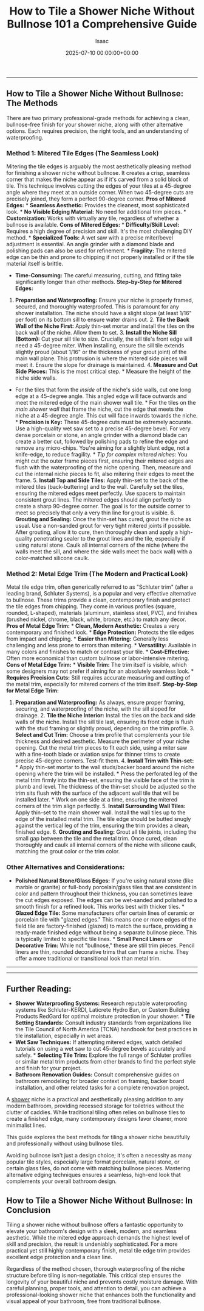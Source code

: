 ﻿---
title: How to Tile a Shower Niche Without Bullnose 101 a Comprehensive Guide
description: A shower niche is a practical and aesthetically pleasing addition to any modern bathroom, providing recessed storage for toiletries without the clutter of...
slug: /how-to-tile-a-shower-niche-without-bullnose-101-a-comprehensive-guide/
date: 2025-07-10 00:00:00+00:00
lastmod: 2025-07-10 00:00:00+03:00
author: Isaac
categories:
- Home Improvement
- Bathroom
tags:
- home-improvement
- shower
- niche
layout: post
---
---
## How to Tile a Shower Niche Without Bullnose: The Methods
There are two primary professional-grade methods for achieving a clean, bullnose-free finish for your shower niche, along with other alternative options. Each requires precision, the right tools, and an understanding of waterproofing.
### Method 1: Mitered Tile Edges (The Seamless Look)
Mitering the tile edges is arguably the most aesthetically pleasing method for finishing a shower niche without bullnose. It creates a crisp, seamless corner that makes the niche appear as if it's carved from a solid block of tile. This technique involves cutting the edges of your tiles at a 45-degree angle where they meet at an outside corner. When two 45-degree cuts are precisely joined, they form a perfect 90-degree corner.
**Pros of Mitered Edges:** * **Seamless Aesthetic:** Provides the cleanest, most sophisticated look. * **No Visible Edging Material:** No need for additional trim pieces. * **Customization:** Works with virtually any tile, regardless of whether a bullnose is available.
**Cons of Mitered Edges:** * **Difficulty/Skill Level:** Requires a high degree of precision and skill. It's the most challenging DIY method. * **Specialized Tools:** A wet saw with a precise miter/bevel adjustment is essential. An angle grinder with a diamond blade and polishing pads can also be used for refinement. * **Fragility:** The mitered edge can be thin and prone to chipping if not properly installed or if the tile material itself is brittle.
* **Time-Consuming:** The careful measuring, cutting, and fitting take significantly longer than other methods.
**Step-by-Step for Mitered Edges:**
1. **Preparation and Waterproofing:** Ensure your niche is properly framed, secured, and thoroughly waterproofed. This is paramount for any shower installation. The niche should have a slight slope (at least 1/16" per foot) on its bottom sill to ensure water drains out. 2. **Tile the Back Wall of the Niche First:** Apply thin-set mortar and install the tiles on the back wall of the niche. Allow them to set. 3. **Install the Niche Sill (Bottom):** Cut your sill tile to size.
Crucially, the sill tile's front edge will need a 45-degree miter. When installing, ensure the sill tile extends slightly proud (about 1/16" or the thickness of your grout joint) of the main wall plane. This protrusion is where the mitered side pieces will meet it. Ensure the slope for drainage is maintained. 4. **Measure and Cut Side Pieces:** This is the most critical step. * Measure the height of the niche side walls.
* For the tiles that form the *inside* of the niche's side walls, cut one long edge at a 45-degree angle. This angled edge will face outwards and meet the mitered edge of the main shower wall tile. * For the tiles on the *main shower wall* that frame the niche, cut the edge that meets the niche at a 45-degree angle. This cut will face inwards towards the niche. * **Precision is Key:** These 45-degree cuts must be extremely accurate. Use a high-quality wet saw set to a precise 45-degree bevel.
For very dense porcelain or stone, an angle grinder with a diamond blade can create a better cut, followed by polishing pads to refine the edge and remove any micro-chips. You're aiming for a slightly blunt edge, not a knife-edge, to reduce fragility. * *Tip for complex mitered niches:* You might cut the outer frame pieces first, ensuring their mitered edges are flush with the waterproofing of the niche opening.
Then, measure and cut the internal niche pieces to fit, also mitering their edges to meet the frame. 5. **Install Top and Side Tiles:** Apply thin-set to the back of the mitered tiles (back-buttering) and to the wall. Carefully set the tiles, ensuring the mitered edges meet perfectly. Use spacers to maintain consistent grout lines. The mitered edges should align perfectly to create a sharp 90-degree corner.
The goal is for the outside corner to meet so precisely that only a very thin line for grout is visible. 6. **Grouting and Sealing:** Once the thin-set has cured, grout the niche as usual. Use a non-sanded grout for very tight mitered joints if possible. After grouting, allow it to cure, then thoroughly clean and apply a high-quality penetrating sealer to the grout lines and the tile, especially if using natural stone.
Caulk all internal corners of the niche (where the walls meet the sill, and where the side walls meet the back wall) with a color-matched silicone caulk.
### Method 2: Metal Edge Trim (The Modern and Practical Look)
Metal tile edge trim, often generically referred to as "Schluter trim" (after a leading brand, Schluter Systems), is a popular and very effective alternative to bullnose. These trims provide a clean, contemporary finish and protect the tile edges from chipping. They come in various profiles (square, rounded, L-shaped), materials (aluminum, stainless steel, PVC), and finishes (brushed nickel, chrome, black, white, bronze, etc.) to match any decor.
**Pros of Metal Edge Trim:** * **Clean, Modern Aesthetic:** Creates a very contemporary and finished look. * **Edge Protection:** Protects the tile edges from impact and chipping. * **Easier than Mitering:** Generally less challenging and less prone to errors than mitering. * **Versatility:** Available in many colors and finishes to match or contrast your tile. * **Cost-Effective:** Often more economical than custom bullnose or labor-intensive mitering.
**Cons of Metal Edge Trim:** * **Visible Trim:** The trim itself is visible, which some designers may not prefer if aiming for an absolutely seamless look. * **Requires Precision Cuts:** Still requires accurate measuring and cutting of the metal trim, especially for mitered corners of the trim itself.
**Step-by-Step for Metal Edge Trim:**
1. **Preparation and Waterproofing:** As always, ensure proper framing, securing, and waterproofing of the niche, with the sill sloped for drainage. 2. **Tile the Niche Interior:** Install the tiles on the back and side walls of the niche. Install the sill tile last, ensuring its front edge is flush with the stud framing or slightly proud, depending on the trim profile. 3. **Select and Cut Trim:** Choose a trim profile that complements your tile thickness and desired aesthetic.
Measure the perimeter of your niche opening. Cut the metal trim pieces to fit each side, using a miter saw with a fine-tooth blade or aviation snips for thinner trims to create precise 45-degree corners. Test-fit them. 4. **Install Trim with Thin-set:** * Apply thin-set mortar to the wall studs/backer board around the niche opening where the trim will be installed. * Press the perforated leg of the metal trim firmly into the thin-set, ensuring the visible face of the trim is plumb and level.
The thickness of the thin-set should be adjusted so the trim sits flush with the surface of the adjacent wall tile that will be installed later. * Work on one side at a time, ensuring the mitered corners of the trim align perfectly. 5. **Install Surrounding Wall Tiles:** Apply thin-set to the main shower wall. Install the wall tiles up to the edge of the installed metal trim.
The tile edge should be butted snugly against the vertical leg of the trim, ensuring the trim provides a clean, finished edge. 6. **Grouting and Sealing:** Grout all tile joints, including the small gap between the tile and the metal trim. Once cured, clean thoroughly and caulk all internal corners of the niche with silicone caulk, matching the grout color or the trim color.
### Other Alternatives and Considerations:
* **Polished Natural Stone/Glass Edges:** If you're using natural stone (like marble or granite) or full-body porcelain/glass tiles that are consistent in color and pattern throughout their thickness, you can sometimes leave the cut edges exposed. The edges can be wet-sanded and polished to a smooth finish for a refined look. This works best with thicker tiles. * **Glazed Edge Tile:** Some manufacturers offer certain lines of ceramic or porcelain tile with "glazed edges."
This means one or more edges of the field tile are factory-finished (glazed) to match the surface, providing a ready-made finished edge without being a separate bullnose piece. This is typically limited to specific tile lines. * **Small Pencil Liners or Decorative Trim:** While not "bullnose," these are still trim pieces. Pencil liners are thin, rounded decorative trims that can frame a niche. They offer a more traditional or transitional look than metal trim.
---
---
## Further Reading:
* **Shower Waterproofing Systems:** Research reputable waterproofing systems like Schluter-KERDI, Laticrete Hydro Ban, or Custom Building Products RedGard for optimal moisture protection in your shower. * **Tile Setting Standards:** Consult industry standards from organizations like the Tile Council of North America (TCNA) handbook for best practices in tile installation, especially in wet areas.
* **Wet Saw Techniques:** If attempting mitered edges, watch detailed tutorials on using a wet saw to cut 45-degree bevels accurately and safely. * **Selecting Tile Trim:** Explore the full range of Schluter profiles or similar metal trim products from other brands to find the perfect style and finish for your project.
* **Bathroom Renovation Guides:** Consult comprehensive guides on bathroom remodeling for broader context on framing, backer board installation, and other related tasks for a complete renovation project.

A [shower](https://pestpolicy.com/a-shower-wand-made-to-clean-your-tub/) niche is a practical and aesthetically pleasing addition to any modern bathroom, providing recessed storage for toiletries without the clutter of caddies. While traditional tiling often relies on bullnose tiles to create a finished edge, many contemporary designs favor cleaner, more minimalist lines.

This guide explores the best methods for tiling a shower niche beautifully and professionally without using bullnose tiles.

Avoiding bullnose isn't just a design choice; it's often a necessity as many popular tile styles, especially large format porcelain, natural stone, or certain glass tiles, do not come with matching bullnose pieces. Mastering alternative edging techniques ensures a seamless, high-end look that complements your overall bathroom design.

##  How to Tile a Shower Niche Without Bullnose: In Conclusion

Tiling a shower niche without bullnose offers a fantastic opportunity to elevate your bathroom's design with a sleek, modern, and seamless aesthetic. While the mitered edge approach demands the highest level of skill and precision, the result is undeniably sophisticated. For a more practical yet still highly contemporary finish, metal tile edge trim provides excellent edge protection and a clean line.

Regardless of the method chosen, thorough waterproofing of the niche structure before tiling is non-negotiable. This critical step ensures the longevity of your beautiful niche and prevents costly moisture damage. With careful planning, proper tools, and attention to detail, you can achieve a professional-looking shower niche that enhances both the functionality and visual appeal of your bathroom, free from traditional bullnose.


